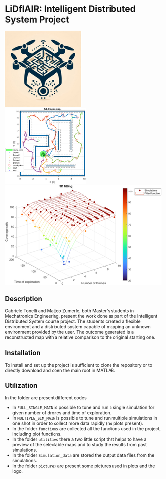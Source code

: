 # LiDflAIR: Intelligent Distributed System Project

 <img src="pictures/drone_logo.jpg" alt="Logo" width="245"/>  <img src="pictures/all.png" alt="Logo" width="260"/>  <img src="pictures/fitting.png" alt="Logo" width="510"/> 






## Description
Gabriele Tonelli and Matteo Zumerle, both Master's students in Mechatronics Engineering, present the work done as part of the Intelligent Distributed System course project. The students created a flexible environment and a distributed system capable of mapping an unknown environment provided by the user. The outcome generated is a reconstructed map with a relative comparison to the original starting one.

## Installation
To install and set up the project is sufficient to clone the repository or to directly download and open the main root in MATLAB.

## Utilization
In the folder are present different codes
- In ```FULL_SINGLE_MAIN``` is possible to tune and run a single simulation for given number of drones and time of exploration.
- In ```MULTIPLE_SIM_MAIN``` is possible to tune and run multiple simulations in one shot in order to collect more data rapidly (no plots present).
- In the folder ```functions``` are collected all the functions used in the project, including plot functions.
- In the folder ```utilities``` there a two little script that helps to have a preview of the selectable maps and to study the results from past simulations.
- In the folder ```Simulation_data``` are stored the output data files from the simulations.
- In the folder ```pictures``` are present some pictures used in plots and the logo.

  
